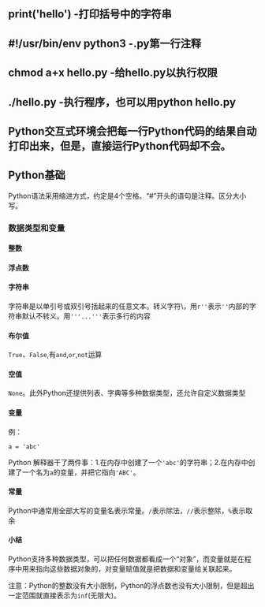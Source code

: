## print('hello')	-打印括号中的字符串
## #!/usr/bin/env python3	-.py第一行注释
## chmod a+x hello.py	-给hello.py以执行权限
## ./hello.py	-执行程序，也可以用python hello.py
## Python交互式环境会把每一行Python代码的结果自动打印出来，但是，直接运行Python代码却不会。
## Python基础
Python语法采用缩进方式，约定是4个空格。“#”开头的语句是注释。区分大小写。
### 数据类型和变量
#### 整数
#### 浮点数
#### 字符串
字符串是以单引号或双引号括起来的任意文本。转义字符\，用`r''`表示`''`内部的字符串默认不转义。用`'''...'''`表示多行的内容
#### 布尔值
`True`、`False`,有`and`,`or`,`not`运算
#### 空值
`None`。此外Python还提供列表、字典等多种数据类型，还允许自定义数据类型
#### 变量
例：

`a = 'abc'`

Python 解释器干了两件事：1.在内存中创建了一个`'abc'`的字符串；2.在内存中创建了一个名为`a`的变量，并把它指向`'ABC'`。
#### 常量
Python中通常用全部大写的变量名表示常量。`/`表示除法，`//`表示整除，`%`表示取余
#### 小结
Python支持多种数据类型，可以把任何数据都看成一个“对象”，而变量就是在程序中用来指向这些数据对象的，对变量赋值就是把数据和变量给关联起来。

注意：Python的整数没有大小限制，Python的浮点数也没有大小限制，但是超出一定范围就直接表示为`inf`(无限大)。
